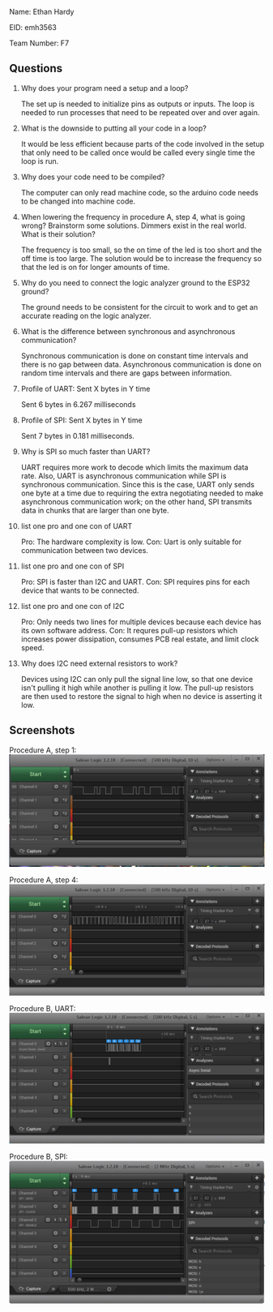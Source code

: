 Name: Ethan Hardy

EID: emh3563

Team Number: F7

## Questions

1. Why does your program need a setup and a loop?

    The set up is needed to initialize pins as outputs or inputs. The loop is needed to run processes that need to be repeated over and over again.

2. What is the downside to putting all your code in a loop?

    It would be less efficient because parts of the code involved in the setup that only need to be called once would be called every single time the loop is run.

3. Why does your code need to be compiled?

    The computer can only read machine code, so the arduino code needs to be changed into machine code.

4. When lowering the frequency in procedure A, step 4, what is going wrong? Brainstorm some solutions. Dimmers exist in the real world. What is their solution?

    The frequency is too small, so the on time of the led is too short and the off time is too large. The solution would be to increase the frequency so that the led is on for longer amounts of time.

5. Why do you need to connect the logic analyzer ground to the ESP32 ground?

    The ground needs to be consistent for the circuit to work and to get an accurate reading on the logic analyzer.

6. What is the difference between synchronous and asynchronous communication?

    Synchronous communication is done on constant time intervals and there is no gap between data. Asynchronous communication is done on random time intervals and there are gaps between information.

7. Profile of UART: Sent X bytes in Y time 

    Sent 6 bytes in 6.267 milliseconds

8. Profile of SPI: Sent X bytes in Y time

    Sent 7 bytes in 0.181 milliseconds.

9. Why is SPI so much faster than UART?

    UART requires more work to decode which limits the maximum data rate. Also, UART is asynchronous communication while SPI is synchronous communication. Since this is the case, UART only sends one byte at a time due to requiring the extra negotiating needed to make asynchronous communication work; on the other hand, SPI transmits data in chunks that are larger than one byte.

10. list one pro and one con of UART

    Pro: The hardware complexity is low.
    Con: Uart is only suitable for communication between two devices.

11. list one pro and one con of SPI

    Pro: SPI is faster than I2C and UART.
    Con: SPI requires pins for each device that wants to be connected.

12. list one pro and one con of I2C

    Pro: Only needs two lines for multiple devices because each device has its own software address.
    Con: It requres pull-up resistors which increases power dissipation, consumes PCB real estate, and limit clock speed.

13. Why does I2C need external resistors to work?

    Devices using I2C can only pull the signal line low, so that one device isn't pulling it high while another is pulling it low. The pull-up resistors are then used to restore the signal to high when no device is asserting it low.

## Screenshots

Procedure A, step 1:
![Put path to your image here ->](img/led.PNG)

Procedure A, step 4:
![Put path to your image here ->](img/led2.PNG)

Procedure B, UART:
![Put path to your image here ->](img/uart.PNG)

Procedure B, SPI:
![Put path to your image here ->](img/spi.PNG)
